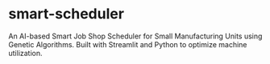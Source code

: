 # smart-scheduler
An AI-based Smart Job Shop Scheduler for Small Manufacturing Units using Genetic Algorithms. Built with Streamlit and Python to optimize machine utilization.
